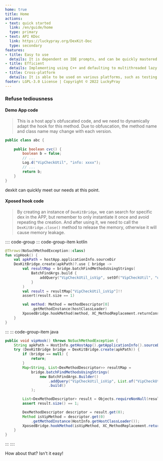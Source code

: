 ```yaml
---
home: true
title: Home
actions:
- text: quick started
  link: /en/guide/home
  type: primary
- text: API KDoc
  link: https://luckypray.org/DexKit-Doc
  type: secondary
features:
- title: Easy to use
  details: It is dependent on IDE prompts, and can be quickly mastered without documentation.
- title: Efficient
  details: Implementing using C++ and defaulting to multithreaded lazy loading of resources, its speed is ten to even hundreds of times faster than other tools of the same type.
- title: Cross-platform
  details: It is able to be used on various platforms, such as testing in Windows, Linux, or MacOS, and then moving the logic into the Android platform after testing is completed.
footer: LGPL-3.0 License | Copyright © 2022 LuckyPray
---
```


### Refuse tediousness

#### Demo App code

> This is a host app's obfuscated code, and we need to dynamically adapt the hook for this method. Due to obfuscation, the method name and class name may change with each version.
```java
public class abc {
    
    public boolean cvc() {
        boolean b = false;
        // ...
        Log.d("VipCheckUtil", "info: xxxx");
        // ...
        return b;
    }
}
```

dexkit can quickly meet our needs at this point.

#### Xposed hook code

> By creating an instance of `DexKitBridge`, we can search for specific dex in the APP, 
> but remember to only instantiate it once and avoid repeating the creation. And after using it, 
> we need to call the `DexKitBridge.close()` method to release the memory, otherwise it will cause memory leakage.

:::: code-group
::: code-group-item kotlin
```kotlin
@Throws(NoSuchMethodException::class)
fun vipHook() {
    val apkPath = hostApp.applicationInfo.sourceDir
    DexKitBridge.create(apkPath)?.use { bridge ->
        val resultMap = bridge.batchFindMethodsUsingStrings(
            BatchFindArgs.build { 
                addQuery("VipCheckUtil_isVip", setOf("VipCheckUtil", "userInfo:"))
            }
        )
        val result = resultMap["VipCheckUtil_isVip"]!!
        assert(result.size == 1)

        val method: Method = methodDescriptor[0]
            .getMethodInstance(hostClassLoader)
        XposedBridge.hookMethod(method, XC_MethodReplacement.returnConstant(true))
    }
}
```
:::
::: code-group-item java
```java
public void vipHook() throws NoSuchMethodException {
    String apkPath = HostInfo.getHostApp().getApplicationInfo().sourceDir;
    try (DexKitBridge bridge = DexKitBridge.create(apkPath)) {
        if (bridge == null) {
            return;
        }
        Map<String, List<DexMethodDescriptor>> resultMap =
            bridge.batchFindMethodsUsingStrings(
                new BatchFindArgs.Builder()
                    .addQuery("VipCheckUtil_isVip", List.of("VipCheckUtil", "userInfo:"))
                    .build()
            );

        List<DexMethodDescriptor> result = Objects.requireNonNull(resultMap.get("VipCheckUtil_isVip"));
        assert result.size() == 1;

        DexMethodDescriptor descriptor = result.get(0);
        Method isVipMethod = descriptor.get(0)
            .getMethodInstance(HostInfo.getHostClassLoader());
        XposedBridge.hookMethod(isVipMethod, XC_MethodReplacement.returnConstant(true));
    }
}
```
:::
::::

How about that? Isn't it easy!
